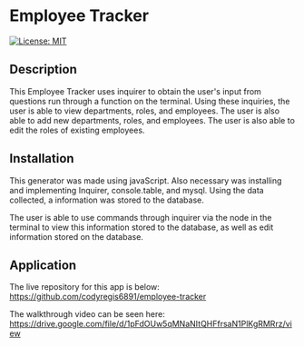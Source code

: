 # Employee Tracker

[![License: MIT](https://img.shields.io/badge/License-MIT-yellow.svg)](https://opensource.org/licenses/MIT)

## Description

This Employee Tracker uses inquirer to obtain the user's input from questions run through a function on the terminal.  Using these inquiries, the user is able to view departments, roles, and employees.  The user is also able to add new departments, roles, and employees.  The user is also able to edit the roles of existing employees.

## Installation

This generator was made using javaScript.  Also necessary was installing and implementing Inquirer, console.table, and mysql.  Using the data collected, a information was stored to the database.

The user is able to use commands through inquirer via the node in the terminal to view this information stored to the database, as well as edit information stored on the database.

## Application

The live repository for this app is below:
https://github.com/codyregis6891/employee-tracker

The walkthrough video can be seen here:
https://drive.google.com/file/d/1pFdOUw5qMNaNItQHFfrsaN1PlKgRMRrz/view